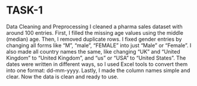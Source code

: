 # TASK-1
Data Cleaning and Preprocessing
I cleaned a pharma sales dataset with around 100 entries. First, I filled the missing age values using the middle (median) age. Then, I removed duplicate rows. I fixed gender entries by changing all forms like “M”, “male”, “FEMALE” into just “Male” or “Female”. I also made all country names the same, like changing “UK” and “United Kingdom” to “United Kingdom”, and “us” or “USA” to “United States”. The dates were written in different ways, so I used Excel tools to convert them into one format: dd-mm-yyyy. Lastly, I made the column names simple and clear. Now the data is clean and ready to use.
